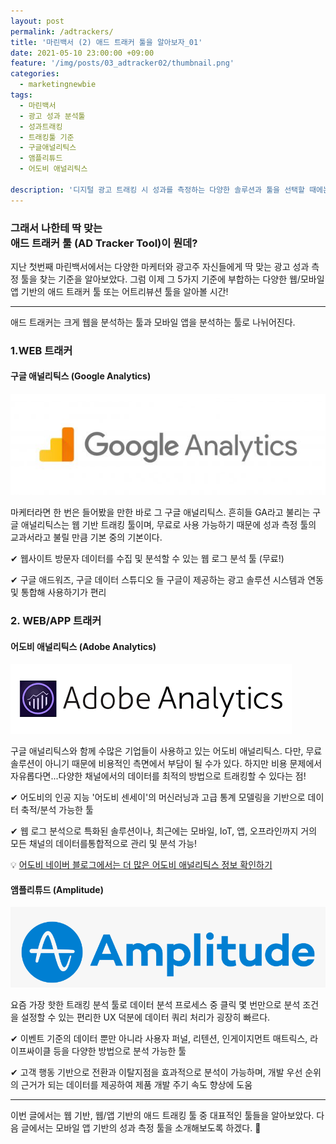 ```yaml
---
layout: post
permalink: /adtrackers/
title: '마린백서 (2) 애드 트래커 툴을 알아보자_01'
date: 2021-05-10 23:00:00 +09:00
feature: '/img/posts/03_adtracker02/thumbnail.png'
categories:
  - marketingnewbie
tags:
  - 마린백서
  - 광고 성과 분석툴
  - 성과트래킹
  - 트래킹툴 기준
  - 구글애널리틱스
  - 앰플리튜드
  - 어도비 애널리틱스

description: '디지털 광고 트래킹 시 성과를 측정하는 다양한 솔루션과 툴을 선택할 때에는 어떤 기준을 생각해야 할까?'
---
```


### 그래서 나한테 딱 맞는 <br> 애드 트래커 툴 (AD Tracker Tool)이 뭔데?

지난 첫번째 마린백서에서는 다양한 마케터와 광고주 자신들에게 딱 맞는 광고 성과 측정 툴을 찾는 기준을 알아보았다. 그럼 이제 그 5가지 기준에 부합하는 다양한 웹/모바일 앱 기반의 애드 트래커 툴 또는 어트리뷰션 툴을 알아볼 시간!

___

애드 트래커는 크게 웹을 분석하는 툴과 모바일 앱을 분석하는 툴로 나뉘어진다.

### 1.WEB 트래커

#### 구글 애널리틱스 (Google Analytics)
![GA](/img/posts/03_adtracker02/01.jpg)

마케터라면 한 번은 들어봤을 만한 바로 그 구글 애널리틱스. 흔히들 GA라고 불리는 구글 애널리틱스는 웹 기반 트래킹 툴이며, 무료로 사용 가능하기 때문에 성과 측정 툴의 교과서라고 불릴 만큼 기본 중의 기본이다.

✔ 웹사이트 방문자 데이터를 수집 및 분석할 수 있는 웹 로그 분석 툴 (무료!)

✔ 구글 애드워즈, 구글 데이터 스튜디오 들 구글이 제공하는 광고 솔루션 시스템과 연동 및 통합해 사용하기가 편리


### 2. WEB/APP 트래커

#### 어도비 애널리틱스 (Adobe Analytics)

![AA](/img/posts/03_adtracker02/02.png)

구글 애널리틱스와 함께 수많은 기업들이 사용하고 있는 어도비 애널리틱스. 다만, 무료 솔루션이 아니기 때문에 비용적인 측면에서 부담이 될 수가 있다. 하지만 비용 문제에서 자유롭다면...다양한 채널에서의 데이터를 최적의 방법으로 트래킹할 수 있다는 점!

✔ 어도비의 인공 지능 '어도비 센세이'의 머신러닝과 고급 통계 모델링을 기반으로 데이터 축적/분석 가능한 툴

✔ 웹 로그 분석으로 특화된 솔루션이나, 최근에는 모바일, IoT, 앱, 오프라인까지 거의 모든 채널의 데이터를통합적으로 관리 및 분석 가능!

💡 [어도비 네이버 블로그에서는 더 많은 어도비 애널리틱스 정보 확인하기](https://blog.naver.com/adobe_kr)


#### 앰플리튜드 (Amplitude)
![AM](/img/posts/03_adtracker02/03.png)

요즘 가장 핫한 트래킹 분석 툴로 데이터 분석 프로세스 중 클릭 몇 번만으로 분석 조건을 설정할 수 있는 편리한 UX 덕분에 데이터 쿼리 처리가 굉장히 빠르다.

✔ 이벤트 기준의 데이터 뿐만 아니라 사용자 퍼널, 리텐션, 인게이지먼트 매트릭스, 라이프싸이클 등을 다양한 방법으로 분석 가능한 툴

✔ 고객 행동 기반으로 전환과 이탈지점을 효과적으로 분석이 가능하며, 개발 우선 순위의 근거가 되는 데이터를 제공하여 제품 개발 주기 속도 향상에 도움

___

이번 글에서는 웹 기반, 웹/앱 기반의 애드 트래킹 툴 중 대표적인 툴들을 알아보았다. 다음 글에서는 모바일 앱 기반의 성과 측정 툴을 소개해보도록 하겠다. 📱
